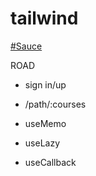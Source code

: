 # tailwind

 [#Sauce](https://www.frontendmentor.io/)

 ROAD
 
   - sign in/up
 
   - /path/:courses
 
  - useMemo
  
  - useLazy
  
  - useCallback
  
 
 
